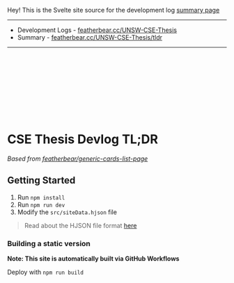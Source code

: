 Hey! This is the Svelte site source for the development log [summary page](https://featherbear.cc/UNSW-CSE-Thesis/tldr)

---

* Development Logs - [featherbear.cc/UNSW-CSE-Thesis](https://featherbear.cc/UNSW-CSE-Thesis)
* Summary - [featherbear.cc/UNSW-CSE-Thesis/tldr](https://featherbear.cc/UNSW-CSE-Thesis/tldr)

---

&nbsp;  

&nbsp;  

&nbsp;  

&nbsp;  

&nbsp;  

# CSE Thesis Devlog TL;DR

_Based from [featherbear/generic-cards-list-page](https://github.com/featherbear/generic-cards-list-page)_

## Getting Started

1. Run `npm install`
2. Run `npm run dev`
3. Modify the `src/siteData.hjson` file

> Read about the HJSON file format [here](https://hjson.github.io/)

### Building a static version

**Note: This site is automatically built via GitHub Workflows**

Deploy with `npm run build`
